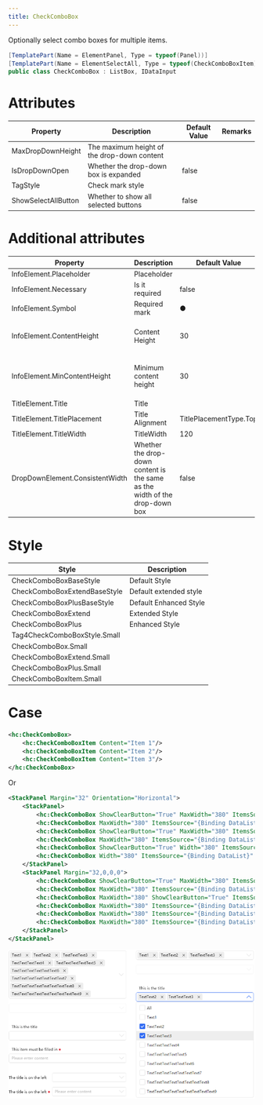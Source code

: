```yaml
---
title: CheckComboBox
---
```


Optionally select combo boxes for multiple items.

```cs
[TemplatePart(Name = ElementPanel, Type = typeof(Panel))]
[TemplatePart(Name = ElementSelectAll, Type = typeof(CheckComboBoxItem))]
public class CheckComboBox : ListBox, IDataInput
```

# Attributes
|Property|Description|Default Value|Remarks|
|-|-|-|-|
|MaxDropDownHeight|The maximum height of the drop-down content|||
|IsDropDownOpen|Whether the drop-down box is expanded|false||
|TagStyle|Check mark style|||
|ShowSelectAllButton|Whether to show all selected buttons|false|||

# Additional attributes
|Property|Description|Default Value|Remarks|
|-|-|-|-|
|InfoElement.Placeholder|Placeholder|||
|InfoElement.Necessary|Is it required|false||
|InfoElement.Symbol|Required mark|●||
|InfoElement.ContentHeight|Content Height|30|Available when the title is above|
|InfoElement.MinContentHeight|Minimum content height|30|Available when the title is on the top|
|TitleElement.Title|Title|||
|TitleElement.TitlePlacement|Title Alignment|TitlePlacementType.Top||
|TitleElement.TitleWidth|TitleWidth|120||
|DropDownElement.ConsistentWidth|Whether the drop-down content is the same as the width of the drop-down box|false|||

# Style
|Style|Description|
|-|-|
|CheckComboBoxBaseStyle|Default Style|
|CheckComboBoxExtendBaseStyle|Default extended style|
|CheckComboBoxPlusBaseStyle|Default Enhanced Style|
|CheckComboBoxExtend|Extended Style|
|CheckComboBoxPlus|Enhanced Style|
|Tag4CheckComboBoxStyle.Small|
|CheckComboBox.Small|
|CheckComboBoxExtend.Small|
|CheckComboBoxPlus.Small|
|CheckComboBoxItem.Small|

# Case

```xml
<hc:CheckComboBox>
    <hc:CheckComboBoxItem Content="Item 1"/>
    <hc:CheckComboBoxItem Content="Item 2"/>
    <hc:CheckComboBoxItem Content="Item 3"/>
</hc:CheckComboBox>

```
Or

```xml
<StackPanel Margin="32" Orientation="Horizontal">
    <StackPanel>
        <hc:CheckComboBox ShowClearButton="True" MaxWidth="380" ItemsSource="{Binding DataList}" ShowSelectAllButton="True"/>
        <hc:CheckComboBox MaxWidth="380" ItemsSource="{Binding DataList}" Style="{StaticResource CheckComboBoxExtend}" Margin="0,16,0,0"  IsEnabled="False" ShowSelectAllButton="True"/>
        <hc:CheckComboBox ShowClearButton="True" MaxWidth="380" ItemsSource="{Binding DataList}" Style="{StaticResource CheckComboBoxExtend}" hc:InfoElement.Title="TitleDemoStr1" Margin="0,32,0,0" ShowSelectAllButton="True"/>
        <hc:CheckComboBox MaxWidth="380" ItemsSource="{Binding DataList}" hc:InfoElement.Placeholder="PlsEnterContent" hc:InfoElement.Title="TitleDemoStr2" Style="{StaticResource CheckComboBoxExtend}" hc:InfoElement.Necessary="True" Margin="0,16,0,0"/>
        <hc:CheckComboBox ShowClearButton="True" Width="380" ItemsSource="{Binding DataList}" hc:InfoElement.TitleWidth="140" hc:InfoElement.TitlePlacement="Left" Style="{StaticResource CheckComboBoxExtend}" hc:InfoElement.Title="TitleDemoStr3" Margin="0,32,0,0" ShowSelectAllButton="True"/>
        <hc:CheckComboBox Width="380" ItemsSource="{Binding DataList}" hc:InfoElement.TitleWidth="140" hc:InfoElement.TitlePlacement="Left" hc:InfoElement.Placeholder="PlsEnterContent" hc:InfoElement.Title="TitleDemoStr3" Style="{StaticResource CheckComboBoxExtend}" hc:InfoElement.Necessary="True" Margin="0,16,0,0"/>
    </StackPanel>
    <StackPanel Margin="32,0,0,0">
        <hc:CheckComboBox ShowClearButton="True" MaxWidth="380" ItemsSource="{Binding DataList}" Style="{StaticResource CheckComboBoxPlus}" ShowSelectAllButton="True"/>
        <hc:CheckComboBox MaxWidth="380" ItemsSource="{Binding DataList}" Margin="0,16,0,0" IsEnabled="False" Style="{StaticResource CheckComboBoxPlus}"/>
        <hc:CheckComboBox MaxWidth="380" ShowClearButton="True" ItemsSource="{Binding DataList}" Style="{StaticResource CheckComboBoxPlus}" hc:InfoElement.Title="TitleDemoStr1" Margin="0,32,0,0" ShowSelectAllButton="True"/>
        <hc:CheckComboBox MaxWidth="380" ItemsSource="{Binding DataList}" hc:InfoElement.Placeholder="PlsEnterContent" hc:InfoElement.Title="TitleDemoStr2" Style="{StaticResource CheckComboBoxPlus}" hc:InfoElement.Necessary="True" Margin="0,16,0,0"/>
        <hc:CheckComboBox MaxWidth="380" ItemsSource="{Binding DataList}" ShowClearButton="True" Width="380" hc:InfoElement.TitleWidth="140" hc:InfoElement.TitlePlacement="Left" Style="{StaticResource CheckComboBoxPlus}" hc:InfoElement.Title="TitleDemoStr3" Margin="0,32,0,0" ShowSelectAllButton="True"/>
        <hc:CheckComboBox MaxWidth="380" ItemsSource="{Binding DataList}" Width="380" hc:InfoElement.TitleWidth="140" hc:InfoElement.TitlePlacement="Left" hc:InfoElement.Placeholder="PlsEnterContent" hc:InfoElement.Title="TitleDemoStr3" Style="{StaticResource CheckComboBoxPlus}" hc:InfoElement.Necessary="True" Margin="0,16,0,0"/>
    </StackPanel>
</StackPanel>
```

![CheckComboBox](https://raw.githubusercontent.com/HandyOrg/HandyOrgResource/master/HandyControl/Resources/CheckComboBox.png)